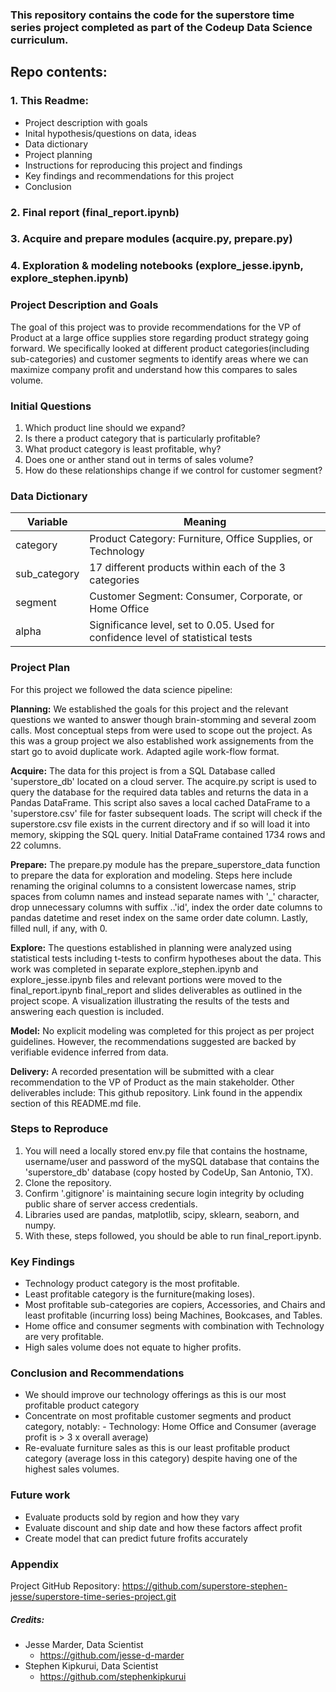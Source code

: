 ### This repository contains the code for the superstore time series project completed as part of the Codeup Data Science curriculum.

## Repo contents:
### 1. This Readme:
- Project description with goals
- Inital hypothesis/questions on data, ideas
- Data dictionary
- Project planning
- Instructions for reproducing this project and findings
- Key findings and recommendations for this project
- Conclusion
### 2. Final report (final_report.ipynb)
### 3. Acquire and prepare modules (acquire.py, prepare.py)
### 4. Exploration & modeling notebooks (explore_jesse.ipynb, explore_stephen.ipynb)

### Project Description and Goals

The goal of this project was to provide recommendations for the VP of Product at a large office supplies store regarding product strategy going forward. We specifically looked at different product categories(including sub-categories) and customer segments to identify areas where we can maximize company profit and understand how this compares to sales volume.

### Initial Questions

1. Which product line should we expand?
2. Is there a product category that is particularly profitable?
3. What product category is least profitable, why?
4. Does one or anther stand out in terms of sales volume?
5. How do these relationships change if we control for customer segment?


### Data Dictionary

| Variable    | Meaning     |
| ----------- | ----------- |
| category    |  Product Category: Furniture, Office Supplies, or Technology       |
| sub_category           |  17 different products within each of the 3 categories         |
| segment    |  Customer Segment: Consumer, Corporate, or Home Office  |
| alpha   | Significance level, set to 0.05. Used for confidence level of statistical tests  |


### Project Plan

For this project we followed the data science pipeline:

__Planning:__ We established the goals for this project and the relevant questions we wanted to answer though brain-stomming and several zoom calls. Most conceptual steps from  were used to scope out the project. As this was a group project we also established work assignements from the start go to avoid duplicate work. Adapted agile work-flow format.

__Acquire:__ The data for this project is from a SQL Database called 'superstore_db' located on a cloud server. The acquire.py script is used to query the database for the required data tables and returns the data in a Pandas DataFrame. This script also saves a local cached DataFrame to a 'superstore.csv' file for faster subsequent loads. The script will check if the superstore.csv file exists in the current directory and if so will load it into memory, skipping the SQL query. Initial DataFrame
contained 1734 rows and 22 columns.

__Prepare:__ The prepare.py module has the prepare_superstore_data function to prepare the data for exploration and modeling. Steps here include renaming the original columns to a consistent lowercase names, strip spaces from column names and instead separate names with '_' character, drop unnecessary columns  with suffix ..'id', index the order date columns to pandas datetime and reset index on the same order date column. Lastly, filled null, if any, with 0. 

__Explore:__ The questions established in planning were analyzed using statistical tests including t-tests to confirm hypotheses about the data. This work was completed in separate explore_stephen.ipynb and explore_jesse.ipynb files and relevant portions were moved to the final_report.ipynb final_report and slides deliverables as outlined in the project scope. A visualization illustrating the results of the tests and answering each question is included. 

__Model:__ No explicit modeling was completed for this project as per project guidelines. However, the recommendations suggested are backed by verifiable evidence inferred from data.

__Delivery:__ A recorded presentation will be submitted with a clear recommendation to the VP of Product as the main stakeholder. Other deliverables include: This github repository. Link found in the appendix section of this README.md file.

### Steps to Reproduce

1. You will need a locally stored env.py file that contains the hostname, username/user and password of the mySQL database that contains the 'superstore_db' database (copy hosted by CodeUp, San Antonio, TX).  
2. Clone the repository. 
3. Confirm '.gitignore' is maintaining secure login integrity by ocluding public share of server access credentials.  
4. Libraries used are pandas, matplotlib, scipy, sklearn, seaborn, and numpy.
5. With these, steps followed, you should be able to run final_report.ipynb.

### Key Findings 

- Technology product category is the most profitable. 
- Least profitable category is the furniture(making loses).
- Most profitable sub-categories are copiers, Accessories, and Chairs and least profitable (incurring loss) being Machines, Bookcases, and Tables.
- Home office and consumer segments with combination with Technology are very profitable.
- High sales volume does not equate to higher profits.


### Conclusion and Recommendations
- We should improve our technology offerings as this is our most profitable product category
- Concentrate on most profitable customer segments and product category, notably:
       - Technology: Home Office and Consumer (average profit is > 3 x overall average)
- Re-evaluate furniture sales as this is our least profitable product category (average loss in this category) despite having one of the highest sales volumes.


### Future work

- Evaluate products sold by region and how they vary
- Evaluate discount and ship date and how these factors affect profit 
- Create model that can predict future frofits accurately 

### Appendix

Project GitHub Repository: https://github.com/superstore-stephen-jesse/superstore-time-series-project.git
##### Credits:
- Jesse Marder, Data Scientist
    - https://github.com/jesse-d-marder
- Stephen Kipkurui, Data Scientist
    - https://github.com/stephenkipkurui
